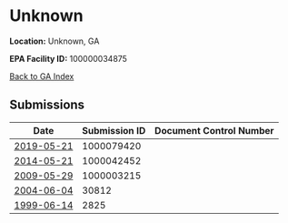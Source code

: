 # Unknown

**Location:** Unknown, GA

**EPA Facility ID:** 100000034875

[Back to GA Index](../../index.md)

## Submissions

| Date | Submission ID | Document Control Number |
|------|--------------|-------------------------|
| [2019-05-21](submissions/1000079420.md) | 1000079420 |  |
| [2014-05-21](submissions/1000042452.md) | 1000042452 |  |
| [2009-05-29](submissions/1000003215.md) | 1000003215 |  |
| [2004-06-04](submissions/30812.md) | 30812 |  |
| [1999-06-14](submissions/2825.md) | 2825 |  |
